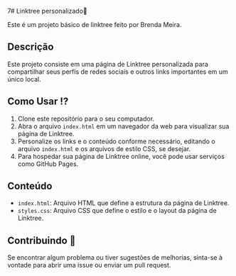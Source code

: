 7# Linktree personalizado💙

Este é um projeto básico de linktree feito por Brenda Meira. 

## Descrição

Este projeto consiste em uma página de Linktree personalizada para compartilhar seus perfis de redes sociais e outros links importantes em um único local.

## Como Usar ⁉

1. Clone este repositório para o seu computador.
2. Abra o arquivo `index.html` em um navegador da web para visualizar sua página de Linktree.
3. Personalize os links e o conteúdo conforme necessário, editando o arquivo `index.html` e os arquivos de estilo CSS, se desejar.
4. Para hospedar sua página de Linktree online, você pode usar serviços como GitHub Pages.

## Conteúdo

- `index.html`: Arquivo HTML que define a estrutura da página de Linktree.
- `styles.css`: Arquivo CSS que define o estilo e o layout da página de Linktree.

## Contribuindo 💖

Se encontrar algum problema ou tiver sugestões de melhorias, sinta-se à vontade para abrir uma issue ou enviar um pull request.


